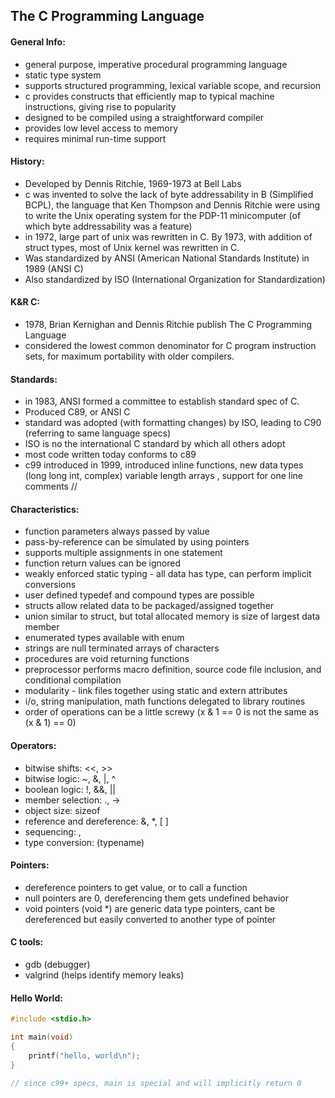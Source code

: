 ## The C Programming Language

#### General Info:
* general purpose, imperative procedural programming language
* static type system
* supports structured programming, lexical variable scope, and recursion
* c provides constructs that efficiently map to typical machine instructions, giving rise to popularity
* designed to be compiled using a straightforward compiler
* provides low level access to memory
* requires minimal run-time support

#### History:
* Developed by Dennis Ritchie, 1969-1973 at Bell Labs
* c was invented to solve the lack of byte addressability in B (Simplified BCPL), the language that Ken Thompson and Dennis Ritchie were using to write the Unix operating system for the PDP-11 minicomputer (of which byte addressability was a feature)
* in 1972, large part of unix was rewritten in C. By 1973, with addition of struct types, most of Unix kernel was rewritten in C.
* Was standardized by ANSI (American National Standards Institute) in 1989 (ANSI C)
* Also standardized by ISO (International Organization for Standardization)

#### K&R C:
* 1978, Brian Kernighan and Dennis Ritchie publish The C Programming Language
* considered the lowest common denominator for C program instruction sets, for maximum portability with older compilers.

#### Standards:
* in 1983, ANSI formed a committee to establish standard spec of C.
* Produced C89, or ANSI C
* standard was adopted (with formatting changes) by ISO, leading to C90 (referring to same language specs)
* ISO is no the international C standard by which all others adopt
* most code written today conforms to c89
* c99 introduced in 1999, introduced inline functions, new data types (long long int, complex) variable length arrays , support for one line comments //

#### Characteristics:
* function parameters always passed by value
* pass-by-reference can be simulated by using pointers
* supports multiple assignments in one statement
* function return values can be ignored
* weakly enforced static typing - all data has type, can perform implicit conversions
* user defined typedef and compound types are possible
* structs allow related data to be packaged/assigned together
* union similar to struct, but total allocated memory is size of largest data member
* enumerated types available with enum
* strings are null terminated arrays of characters
* procedures are void returning functions
* preprocessor performs macro definition, source code file inclusion, and conditional compilation
* modularity - link files together using static and extern attributes
* i/o, string manipulation, math functions delegated to library routines
* order of operations can be a little screwy (x & 1 == 0 is not the same as (x & 1) == 0)

#### Operators:
* bitwise shifts: <<, >>
* bitwise logic: ~, &, |, ^
* boolean logic: !, &&, ||
* member selection: ., ->
* object size: sizeof
* reference and dereference: &, \*, [ ]
* sequencing: ,
* type conversion: (typename)

#### Pointers:
* dereference pointers to get value, or to call a function
* null pointers are 0, dereferencing them gets undefined behavior
* void pointers (void \*) are generic data type pointers, cant be dereferenced but easily converted to another type of pointer

#### C tools:
* gdb (debugger)
* valgrind (helps identify memory leaks)

#### Hello World:
```C
#include <stdio.h>

int main(void)
{
    printf("hello, world\n");
}

// since c99+ specs, main is special and will implicitly return 0
```
